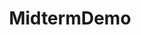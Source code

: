 ---
title: MidtermDemo
emoji: 🌍
colorFrom: pink
colorTo: green
sdk: docker
pinned: false
short_description: Midterm Demo
---